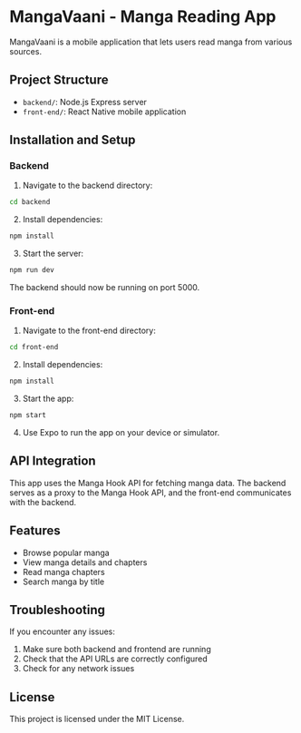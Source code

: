# MangaVaani - Manga Reading App

MangaVaani is a mobile application that lets users read manga from various sources.

## Project Structure

-   `backend/`: Node.js Express server
-   `front-end/`: React Native mobile application

## Installation and Setup

### Backend

1. Navigate to the backend directory:

```bash
cd backend
```

2. Install dependencies:

```bash
npm install
```

3. Start the server:

```bash
npm run dev
```

The backend should now be running on port 5000.

### Front-end

1. Navigate to the front-end directory:

```bash
cd front-end
```

2. Install dependencies:

```bash
npm install
```

3. Start the app:

```bash
npm start
```

4. Use Expo to run the app on your device or simulator.

## API Integration

This app uses the Manga Hook API for fetching manga data. The backend serves as a proxy to the Manga Hook API, and the front-end communicates with the backend.

## Features

-   Browse popular manga
-   View manga details and chapters
-   Read manga chapters
-   Search manga by title

## Troubleshooting

If you encounter any issues:

1. Make sure both backend and frontend are running
2. Check that the API URLs are correctly configured
3. Check for any network issues

## License

This project is licensed under the MIT License.
